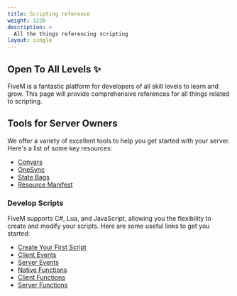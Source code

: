 ```yaml
---
title: Scripting reference
weight: 1220
description: >
  All the things referencing scripting
layout: single
---
```


## Open To All Levels ✨

FiveM is a fantastic platform for developers of all skill levels to learn and grow. This page will provide comprehensive references for all things related to scripting.

## Tools for Server Owners

We offer a variety of excellent tools to help you get started with your server. Here's a list of some key resources:

- [Convars](/docs/developers/scripting-reference/convars)
- [OneSync](/docs/developers/scripting-reference/onesync)
- [State Bags](/docs/developers/scripting-manual/networking/state-bags)
- [Resource Manifest](/docs/developers/scripting-reference/resource-manifest/resource-manifest)

### Develop Scripts

FiveM supports C#, Lua, and JavaScript, allowing you the flexibility to create and modify your scripts. Here are some useful links to get you started:

- [Create Your First Script](/docs/developers/scripting-manual/introduction/creating-your-first-script)
- [Client Events](/docs/developers/scripting-reference/events/client-events)
- [Server Events](/docs/developers/scripting-reference/events/server-events)
- [Native Functions](/natives/)
- [Client Functions](/docs/developers/scripting-reference/client-functions)
- [Server Functions](/docs/developers/scripting-reference/server-functions)

